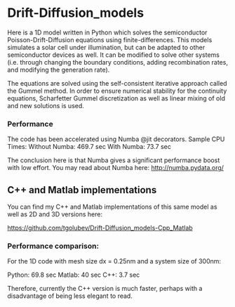 # Drift-Diffusion_models

Here is a 1D model written in Python which solves the semiconductor Poisson-Drift-Diffusion equations using finite-differences. This models simulates a solar cell under illumination, but can be adapted to other semiconductor devices as well. It can be modified to solve other systems (i.e. through changing the boundary conditions, adding recombination rates, and modifying the generation rate). 

The equations are solved using the self-consistent iterative approach called the Gummel method. In order to ensure numerical stability for the continuity equations, Scharfetter Gummel discretization as well as linear mixing of old and new solutions is used. 

### Performance
The code has been accelerated using Numba @jit decorators. Sample CPU Times:
Without Numba: 469.7 sec
With Numba: 73.7 sec

The conclusion here is that Numba gives a significant performance boost with low effort. You may read about Numba here:
http://numba.pydata.org/

## C++ and Matlab implementations

You can find my C++ and Matlab implementations of this same model as well as 2D and 3D versions here: 

https://github.com/tgolubev/Drift-Diffusion_models-Cpp_Matlab

### Performance comparison:

For the 1D code with mesh size dx = 0.25nm and a system size of 300nm:

Python: 69.8 sec
Matlab: 40 sec
C++: 3.7 sec

Therefore, currently the C++ version is much faster, perhaps with a disadvantage of being less elegant to read.
